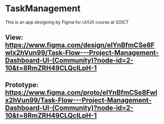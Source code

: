 # TaskManagement
This is an app designing by Figma for UI/UX course at SOICT
## View: https://www.figma.com/design/eIYnBfmCSe8FwIx2hVun99/Task-Flow---Project-Management-Dashboard-UI-(Community)?node-id=2-10&t=8RmZRH49CLQcILpH-1
## Prototype: https://www.figma.com/proto/eIYnBfmCSe8FwIx2hVun99/Task-Flow---Project-Management-Dashboard-UI-(Community)?node-id=2-10&t=8RmZRH49CLQcILpH-1
